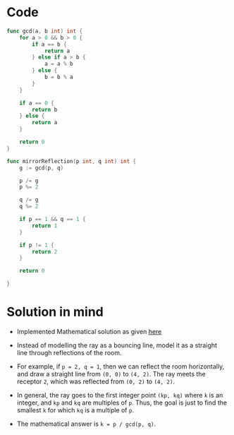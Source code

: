 Code
====

```go
func gcd(a, b int) int {
	for a > 0 && b > 0 {
		if a == b {
			return a
		} else if a > b {
			a = a % b
		} else {
			b = b % a
		}
	}

	if a == 0 {
		return b
	} else {
		return a
	}

	return 0
}

func mirrorReflection(p int, q int) int {
	g := gcd(p, q)

	p /= g
	p %= 2

	q /= g
	q %= 2

	if p == 1 && q == 1 {
		return 1
	}

	if p != 1 {
		return 2
	}

	return 0

}
```

Solution in mind
================

-	Implemented Mathematical solution as given [here](https://leetcode.com/problems/mirror-reflection/solution/)

-	Instead of modelling the ray as a bouncing line, model it as a straight line through reflections of the room.

-	For example, if `p = 2, q = 1`, then we can reflect the room horizontally, and draw a straight line from `(0, 0)` to `(4, 2)`. The ray meets the receptor `2`, which was reflected from `(0, 2)` to `(4, 2)`.

-	In general, the ray goes to the first integer point `(kp, kq)` where `k` is an integer, and `kp` and `kq` are multiples of `p`. Thus, the goal is just to find the smallest `k` for which `kq` is a multiple of `p`.

-	The mathematical answer is `k = p / gcd(p, q)`.
